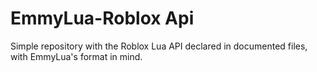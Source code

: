 # EmmyLua-Roblox Api
 Simple repository with the Roblox Lua API declared in documented files, with EmmyLua's format in mind.
